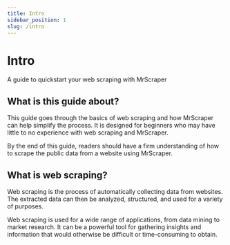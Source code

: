 ```yaml
---
title: Intro
sidebar_position: 1
slug: /intro
---
```


# Intro

A guide to quickstart your web scraping with MrScraper

## What is this guide about?

This guide goes through the basics of web scraping and how MrScraper can help simplify the process. It is designed for beginners who may have little to no experience with web scraping and MrScraper.

By the end of this guide, readers should have a firm understanding of how to scrape the public data from a website using MrScraper.

## What is web scraping?

Web scraping is the process of automatically collecting data from websites. The extracted data can then be analyzed, structured, and used for a variety of purposes.

Web scraping is used for a wide range of applications, from data mining to market research. It can be a powerful tool for gathering insights and information that would otherwise be difficult or time-consuming to obtain.
